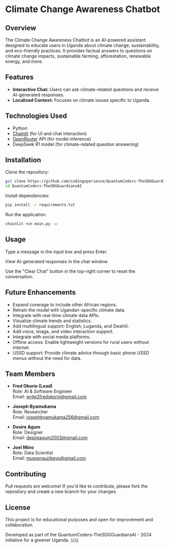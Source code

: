 # Climate Change Awareness Chatbot

## Overview

The Climate Change Awareness Chatbot is an AI-powered assistant designed to educate users in Uganda about climate change, sustainability, and eco-friendly practices. It provides factual answers to questions on climate change impacts, sustainable farming, afforestation, renewable energy, and more.

## Features

- **Interactive Chat:** Users can ask climate-related questions and receive AI-generated responses.
- **Localized Context:** Focuses on climate issues specific to Uganda.

## Technologies Used

- Python
- [Chainlit](https://www.chainlit.io/) (for UI and chat interaction)
- [OpenRouter](https://openrouter.ai/) API (for model inference)
- DeepSeek R1 model (for climate-related question answering)

## Installation

Clone the repository:

```bash
git clone https://github.com/codingxperience/QuantumCoders-TheSDGGuardiansAI.git
cd QuantumCoders-TheSDGGuardiansAI
```

Install dependencies:

```bash
pip install -r requirements.txt
```

Run the application:

```bash
chainlit run main.py -w
```

## Usage

Type a message in the input box and press Enter.

View AI-generated responses in the chat window.

Use the "Clear Chat" button in the top-right corner to reset the conversation.

## Future Enhancements

- Expand coverage to include other African regions.
- Retrain the model with Ugandan-specific climate data.
- Integrate with real-time climate data APIs.
- Visualize climate trends and statistics.
- Add multilingual support: English, Luganda, and Swahili.
- Add voice, image, and video interaction support.
- Integrate with social media platforms.
- Offline access: Enable lightweight versions for rural users without internet.
- USSD support: Provide climate advice through basic phone USSD menus without the need for data.

## Team Members

- **Fred Okorio (Lead)**  
  Role: AI & Software Engineer  
  Email: write2fredokorio@gmail.com  

- **Joseph Byamukama**  
  Role: Researcher  
  Email: josephbyamukama256@gmail.com  

- **Desire Agum**  
  Role: Designer  
  Email: desireagum2003@gmail.com  

- **Joel Miiro**  
  Role: Data Scientist  
  Email: muwanguzikevo@gmail.com  

## Contributing

Pull requests are welcome! If you'd like to contribute, please fork the repository and create a new branch for your changes.

## License

This project is for educational purposes and open for improvement and collaboration.

Developed as part of the QuantumCoders-TheSDGGuardiansAI - 2024 initiative for a greener Uganda. 🇺🇬